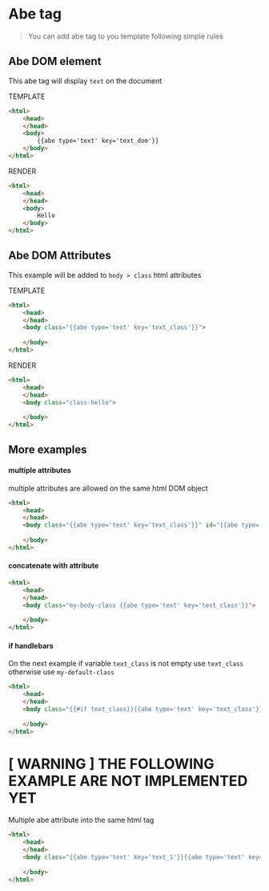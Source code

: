 # Abe tag

> You can add abe tag to you template following simple rules

## Abe DOM element

This abe tag will display `text` on the document

TEMPLATE

```html
<html>
	<head>
	</head>
	<body>
		{{abe type='text' key='text_dom'}}
	</body>
</html>
```

RENDER

```html
<html>
	<head>
	</head>
	<body>
		Hello
	</body>
</html>
```

## Abe DOM Attributes

This example will be added to `body > class` html attributes

TEMPLATE

```html
<html>
	<head>
	</head>
	<body class="{{abe type='text' key='text_class'}}">
		
	</body>
</html>
```

RENDER

```html
<html>
	<head>
	</head>
	<body class="class-hello">
		
	</body>
</html>
```

## More examples

#### multiple attributes
multiple attributes are allowed on the same html DOM object

```html
<html>
	<head>
	</head>
	<body class="{{abe type='text' key='text_class'}}" id="{{abe type='text' key='text_id'}}">
		
	</body>
</html>
```

#### concatenate with attribute

```html
<html>
	<head>
	</head>
	<body class="my-body-class {{abe type='text' key='text_class'}}">
		
	</body>
</html>
```

#### if handlebars

On the next example if variable `text_class` is not empty use `text_class` otherwise use `my-default-class`

```html
<html>
	<head>
	</head>
	<body class="{{#if text_class}}{{abe type='text' key='text_class'}}{{else}}my-default-class{{/if}}">
		
	</body>
</html>
```

# [ WARNING ] THE FOLLOWING EXAMPLE ARE NOT IMPLEMENTED YET

Multiple abe attribute into the same html tag

```html
<html>
	<head>
	</head>
	<body class="{{abe type='text' key='text_1'}}{{abe type='text' key='text_2'}}">
		
	</body>
</html>
```

